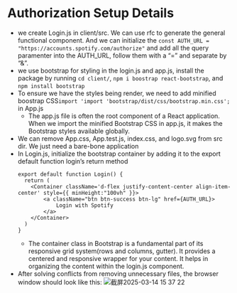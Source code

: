 # Authorization Setup Details

- we create Login.js in client/src. We can use rfc to generate the general functional component. And we can initialize the ```const AUTH_URL = "https://accounts.spotify.com/authorize"``` and add all the query paramenter into the AUTH_URL, follow them with a “=” and separate by “&”.
- we use bootstrap for styling in the login.js and app.js, install the package by running
```cd client/```,
```npm i boostrap react-bootstrap```, and
```npm install bootstrap```
- To ensure we have the styles being render, we need to add minified boostrap CSS```import 'import 'bootstrap/dist/css/bootstrap.min.css';``` in App.js
  - The app.js file is often the root component of a React application. When we import the minified Bootstrap CSS in app.js, it makes the Bootstrap styles available globally.
- We can remove App.css, App.test.js, index.css, and logo.svg from src dir. We just need a bare-bone application
- In Login.js, initialize the bootstrap container by adding it to the export default function login’s return method
	```
	export default function Login() {
	  return (
	    <Container className='d-flex justify-content-center align-item-center' style={{ minHeight:"100vh" }}>
	        <a className="btn btn-success btn-lg" href={AUTH_URL}>
	            Login with Spotify
	        </a>
	    </Container>
	  )
	}
	```
  - The container class in Bootstrap is a fundamental part of its responsive grid system(rows and columns, gutter). It provides a centered and responsive wrapper for your content. It helps in organizing the content within the login.js component.
- After solving conflicts from removing unnecessary files, the browser window should look like this: 
	![截屏2025-03-14 15 37 22](https://github.com/user-attachments/assets/0473497c-83a9-4ce9-b4ef-a546af15b7d5)

